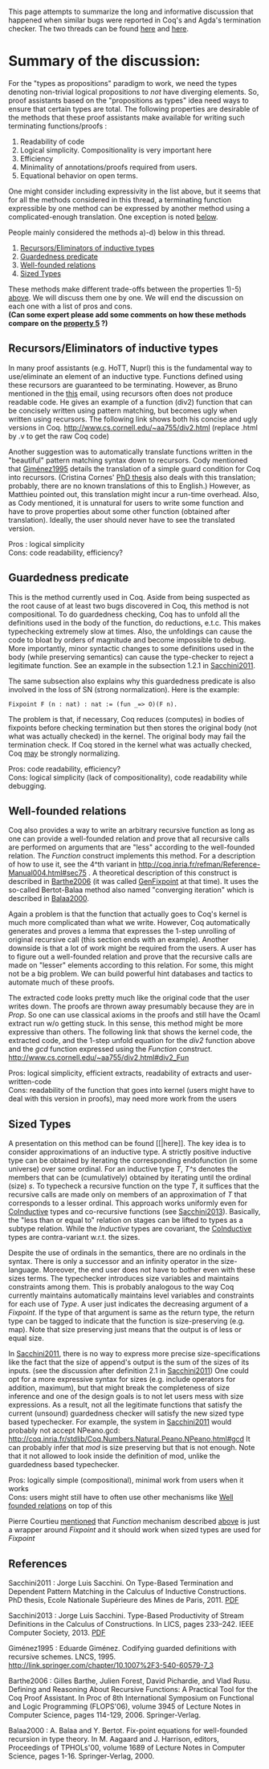 This page attempts to summarize the long and informative discussion that happened when similar bugs were reported in Coq's and Agda's termination checker. The two threads can be found [here](https://sympa.inria.fr/sympa/arc/coq-club/2013-12/msg00119.html) and [here](https://sympa.inria.fr/sympa/arc/coq-club/2014-01/msg00036.html).

Summary of the discussion:
==========================

For the "types as propositions" paradigm to work, we need the types denoting non-trivial logical propositions to *not* have diverging elements. So, proof assistants based on the "propositions as types" idea need ways to ensure that certain types are total. The following properties are desirable of the methods that these proof assistants make available for writing such terminating functions/proofs <a name="criteria"></a>:

1.  Readability of code
2.  Logical simplicity. Compositionality is very important here
3.  Efficiency
4.  Minimality of annotations/proofs required from users.
5.  <a name="criteria5"></a>Equational behavior on open terms.

One might consider including expressivity in the list above, but it seems that for all the methods considered in this thread, a terminating function expressible by one method can be expressed by another method using a complicated-enough translation. One exception is noted [below](#classical).

People mainly considered the methods a)-d) below in this thread.

1.  [Recursors/Eliminators of inductive types](#recelim)
2.  [Guardedness predicate](#guarded)
3.  [Well-founded relations](#wfrel)
4.  [Sized Types](#sized)

These methods make different trade-offs between the properties 1)-5) [above](#criteria). We will discuss them one by one. We will end the discussion on each one with a list of pros and cons.  
**(Can some expert please add some comments on how these methods compare on the [property 5](#criteria5) ?)**

<a name="recelim">Recursors/Eliminators of inductive types</a>
--------------------------------------------------------------

In many proof assistants (e.g. HoTT, Nuprl) this is the fundamental way to use/eliminate an element of an inductive type. Functions defined using these recursors are guaranteed to be terminating. However, as Bruno mentioned in the [this](https://sympa.inria.fr/sympa/arc/coq-club/2013-12/msg00191.html) email, using recursors often does not produce readable code. He gives an example of a function (div2) function that can be concisely written using pattern matching, but becomes ugly when written using recursors. The following link shows both his concise and ugly versions in Coq. <http://www.cs.cornell.edu/~aa755/div2.html> (replace .html by .v to get the raw Coq code)

Another suggestion was to automatically translate functions written in the "beautiful" pattern matching syntax down to recursors. Cody mentioned that [Giménez1995](#Giménez1995) details the translation of a simple guard condition for Coq into recursors. (Cristina Cornes' [PhD thesis](https://who.rocq.inria.fr/Frederic.Blanqui/divers/cornes97phd-toc.pdf) also deals with this translation; probably, there are no known translations of this to English.) However, as Matthieu pointed out, this translation might incur a run-time overhead. Also, as Cody mentioned, it is unnatural for users to write some function and have to prove properties about some other function (obtained after translation). Ideally, the user should never have to see the translated version.

Pros : logical simplicity  
Cons: code readability, efficiency?

<a name="guarded">Guardedness predicate</a>
-------------------------------------------

This is the method currently used in Coq. Aside from being suspected as the root cause of at least two bugs discovered in Coq, this method is not compositional. To do guardedness checking, Coq has to unfold all the definitions used in the body of the function, do reductions, e.t.c. This makes typechecking extremely slow at times. Also, the unfoldings can cause the code to bloat by orders of magnitude and become impossible to debug. More importantly, minor syntactic changes to some definitions used in the body (while preserving semantics) can cause the type-checker to reject a legitimate function. See an example in the subsection 1.2.1 in [Sacchini2011](#Sacchini2011). 

The same subsection also explains why this guardedness predicate is also involved in the loss of SN (strong normalization). Here is the example:

````
Fixpoint F (n : nat) : nat := (fun _=> O)(F n).
````

The problem is that, if necessary, Coq reduces (computes) in bodies of fixpoints before checking termination but then stores the original body (not what was actually checked) in the kernel. The original body may fail the termination check.
If Coq stored in the kernel what was actually checked, Coq [may]((https://sympa.inria.fr/sympa/arc/coq-club/2017-01/msg00013.html)) be strongly normalizing.

Pros: code readability, efficiency?  
Cons: logical simplicity (lack of compositionality), code readability while debugging.

<a name="wfrel">Well-founded relations</a>
------------------------------------------

Coq also provides a way to write an arbitrary recursive function as long as one can provide a well-founded relation and prove that all recursive calls are performed on arguments that are "less" according to the well-founded relation. The *Function* construct implements this method. For a description of how to use it, see the 4^th variant in <http://coq.inria.fr/refman/Reference-Manual004.html#sec75> . A theoretical description of this construct is described in [Barthe2006](#Barthe2006) (it was called [GenFixpoint](GenFixpoint) at that time). It uses the so-called Bertot-Balaa method also named "converging iteration" which is described in [Balaa2000](#Balaa2000).

Again a problem is that the function that actually goes to Coq's kernel is much more complicated than what we write. However, Coq automatically generates and proves a lemma that expresses the 1-step unrolling of original recursive call (this section ends with an example). Another downside is that a lot of work might be required from the users. A user has to figure out a well-founded relation and prove that the recursive calls are made on "lesser" elements according to this relation. For some, this might not be a big problem. We can build powerful hint databases and tactics to automate much of these proofs.

The extracted code looks pretty much like the original code that the user writes down. The proofs are thrown away presumably because they are in *Prop*. So one can use <a name="classical">classical</a> axioms in the proofs and still have the Ocaml extract run w/o getting stuck. In this sense, this method might be more expressive than others. The following link that shows the kernel code, the extracted code, and the 1-step unfold equation for the *div2* function above and the *gcd* function expressed using the *Function* construct. <http://www.cs.cornell.edu/~aa755/div2.html#div2_Fun>

Pros: logical simplicity, efficient extracts, readability of extracts and user-written-code  
Cons: readability of the function that goes into kernel (users might have to deal with this version in proofs), may need more work from the users

<a name="sized">Sized Types</a>
-------------------------------

A presentation on this method can be found \[\[|here\]\]. The key idea is to consider approximations of an inductive type. A strictly positive inductive type can be obtained by iterating the corresponding endofunction (in some universe) over some ordinal. For an inductive type *T*, *T^s* denotes the members that can be (cumulatively) obtained by iterating until the ordinal (size) *s*. To typecheck a recursive function on the type *T*, it suffices that the recursive calls are made only on members of an approximation of *T* that corresponds to a lesser ordinal. This approach works uniformly even for [CoInductive](CoInductive) types and co-recursive functions (see [Sacchini2013](#Sacchini2013)). Basically, the "less than or equal to" relation on stages can be lifted to types as a subtype relation. While the *Inductive* types are covariant, the [CoInductive](CoInductive) types are contra-variant w.r.t. the sizes.

Despite the use of ordinals in the semantics, there are no ordinals in the syntax. There is only a successor and an infinity operator in the size-language. Moreover, the end user does not have to bother even with these sizes terms. The typechecker introduces size variables and maintains constraints among them. This is probably analogous to the way Coq currently maintains automatically maintains level variables and constraints for each use of *Type*. A user just indicates the decreasing argument of a *Fixpoint*. If the type of that argument is same as the return type, the return type can be tagged to indicate that the function is size-preserving (e.g. map). Note that size preserving just means that the output is of less or equal size.

In [Sacchini2011](#Sacchini2011), there is no way to express more precise size-specifications like the fact that the size of append's output is the sum of the sizes of its inputs. (see the discussion after definition 2.1 in [Sacchini2011](#Sacchini2011)) One could opt for a more expressive syntax for sizes (e.g. include operators for addition, maximum), but that might break the completeness of size inference and one of the design goals is to not let users mess with size expressions. As a result, not all the legitimate functions that satisfy the current (unsound) guardedness checker will satisfy the new sized type based typechecker. For example, the system in [Sacchini2011](#Sacchini2011) would probably not accept NPeano.gcd: <http://coq.inria.fr/stdlib/Coq.Numbers.Natural.Peano.NPeano.html#gcd> It can probably infer that *mod* is size preserving but that is not enough. Note that it not allowed to look inside the definition of mod, unlike the guardedness based typechecker.

Pros: logically simple (compositional), minimal work from users when it works  
Cons: users might still have to often use other mechanisms like [Well founded relations](#wfrel) on top of this

Pierre Courtieu [mentioned](https://sympa.inria.fr/sympa/arc/coq-club/2014-03/msg00086.html) that *Function* mechanism described [above](#wfrel) is just a wrapper around *Fixpoint* and it should work when sized types are used for *Fixpoint*

References
----------

<a name="Sacchini2011">Sacchini2011</a> :  Jorge Luis Sacchini. On Type-Based Termination and Dependent Pattern Matching in the Calculus of Inductive Constructions. PhD thesis, Ecole Nationale Supérieure des Mines de Paris, 2011. [PDF](http://pastel.archives-ouvertes.fr/docs/00/62/24/29/PDF/21076_SACCHINI_2011_archivage.pdf)

<a name="Sacchini2013">Sacchini2013</a> : Jorge Luis Sacchini. Type-Based Productivity of Stream Definitions in the Calculus of Constructions. In LICS, pages 233–242. IEEE Computer Society, 2013. [PDF](http://www.qatar.cmu.edu/~sacchini/papers/lics13.pdf)

<a name="Giménez1995">Giménez1995</a> :  Eduarde Giménez. Codifying guarded definitions with recursive schemes. LNCS, 1995. <http://link.springer.com/chapter/10.1007%2F3-540-60579-7_3>

<a name="Barthe2006">Barthe2006</a> : Gilles Barthe, Julien Forest, David Pichardie, and Vlad Rusu.
Defining and Reasoning About Recursive Functions: A Practical Tool for
the Coq Proof Assistant. In Proc of 8th International Symposium on
Functional and Logic Programming (FLOPS'06), volume 3945 of Lecture
Notes in Computer Science, pages 114-129, 2006. Springer-Verlag.

<a name="Balaa2000">Balaa2000</a> :  A. Balaa and Y. Bertot. Fix-point equations for well-founded
recursion in type theory. In M. Aagaard and J. Harrison, editors, Proceedings of TPHOLs'00, volume
1689 of Lecture Notes in Computer Science, pages 1-16. Springer-Verlag, 2000.
